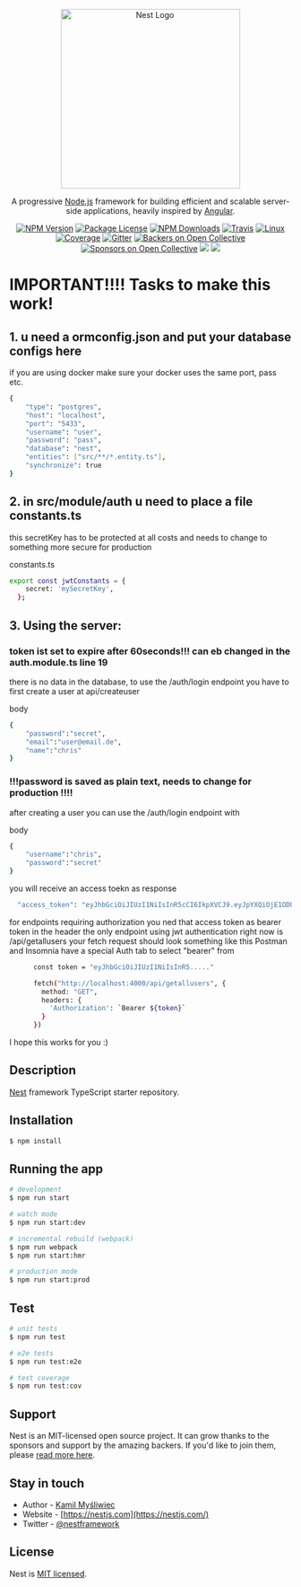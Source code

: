 <p align="center">
  <a href="http://nestjs.com/" target="blank"><img src="https://nestjs.com/img/logo_text.svg" width="320" alt="Nest Logo" /></a>
</p>

[travis-image]: https://api.travis-ci.org/nestjs/nest.svg?branch=master
[travis-url]: https://travis-ci.org/nestjs/nest
[linux-image]: https://img.shields.io/travis/nestjs/nest/master.svg?label=linux
[linux-url]: https://travis-ci.org/nestjs/nest
  
  <p align="center">A progressive <a href="http://nodejs.org" target="blank">Node.js</a> framework for building efficient and scalable server-side applications, heavily inspired by <a href="https://angular.io" target="blank">Angular</a>.</p>
    <p align="center">
<a href="https://www.npmjs.com/~nestjscore"><img src="https://img.shields.io/npm/v/@nestjs/core.svg" alt="NPM Version" /></a>
<a href="https://www.npmjs.com/~nestjscore"><img src="https://img.shields.io/npm/l/@nestjs/core.svg" alt="Package License" /></a>
<a href="https://www.npmjs.com/~nestjscore"><img src="https://img.shields.io/npm/dm/@nestjs/core.svg" alt="NPM Downloads" /></a>
<a href="https://travis-ci.org/nestjs/nest"><img src="https://api.travis-ci.org/nestjs/nest.svg?branch=master" alt="Travis" /></a>
<a href="https://travis-ci.org/nestjs/nest"><img src="https://img.shields.io/travis/nestjs/nest/master.svg?label=linux" alt="Linux" /></a>
<a href="https://coveralls.io/github/nestjs/nest?branch=master"><img src="https://coveralls.io/repos/github/nestjs/nest/badge.svg?branch=master#5" alt="Coverage" /></a>
<a href="https://gitter.im/nestjs/nestjs?utm_source=badge&utm_medium=badge&utm_campaign=pr-badge&utm_content=body_badge"><img src="https://badges.gitter.im/nestjs/nestjs.svg" alt="Gitter" /></a>
<a href="https://opencollective.com/nest#backer"><img src="https://opencollective.com/nest/backers/badge.svg" alt="Backers on Open Collective" /></a>
<a href="https://opencollective.com/nest#sponsor"><img src="https://opencollective.com/nest/sponsors/badge.svg" alt="Sponsors on Open Collective" /></a>
  <a href="https://paypal.me/kamilmysliwiec"><img src="https://img.shields.io/badge/Donate-PayPal-dc3d53.svg"/></a>
  <a href="https://twitter.com/nestframework"><img src="https://img.shields.io/twitter/follow/nestframework.svg?style=social&label=Follow"></a>
</p>
  <!--[![Backers on Open Collective](https://opencollective.com/nest/backers/badge.svg)](https://opencollective.com/nest#backer)
  [![Sponsors on Open Collective](https://opencollective.com/nest/sponsors/badge.svg)](https://opencollective.com/nest#sponsor)-->
  
# IMPORTANT!!!! Tasks to make this work!
## 1. u need a ormconfig.json and put your database configs here 
if you are using docker make sure your docker uses the same port, pass etc. 
```bash
{
    "type": "postgres",
    "host": "localhost",
    "port": "5433",
    "username": "user",
    "password": "pass",
    "database": "nest",
    "entities": ["src/**/*.entity.ts"],
    "synchronize": true
}
```
## 2. in src/module/auth u need to place a file constants.ts
this secretKey has to be protected at all costs and needs to change to something more secure for production 

constants.ts
```bash
export const jwtConstants = {
    secret: 'mySecretKey',
  };
```

## 3. Using the server: 
### token ist set to expire after 60seconds!!! can eb changed in the auth.module.ts line 19
there is no data in the database, to use the /auth/login endpoint 
you have to first create a user at api/createuser

body
```bash
{
	"password":"secret",
	"email":"user@email.de",
	"name":"chris"
}
```
### !!!password is saved as plain text, needs to change for production !!!!

after creating a user you can use the /auth/login endpoint with 

body
```bash
{
	"username":"chris",
	"password":"secret"
}
```
you will receive an access toekn as response

```bash
  "access_token": "eyJhbGciOiJIUzI1NiIsInR5cCI6IkpXVCJ9.eyJpYXQiOjE1ODUzMTk2NzUsImV4cCI6MTU4NTMxOTczNX0._uZ1fMim6gTs92IYIsyFJGMl64geQoMY4AJsssRIjow"
```

for endpoints requiring authorization you ned that access token as bearer token in the header
the only endpoint using jwt authentication right now is /api/getallusers
your fetch request should look something like this 
Postman and Insomnia have a special Auth tab to select "bearer" from 

```bash
      const token = "eyJhbGciOiJIUzI1NiIsInR5....."

      fetch("http://localhost:4000/api/getallusers", {
        method: "GET",
        headers: {
          'Authorization': `Bearer ${token}`
        }
      })
```

I hope this works for you :)





## Description

[Nest](https://github.com/nestjs/nest) framework TypeScript starter repository.

## Installation

```bash
$ npm install
```

## Running the app

```bash
# development
$ npm run start

# watch mode
$ npm run start:dev

# incremental rebuild (webpack)
$ npm run webpack
$ npm run start:hmr

# production mode
$ npm run start:prod
```

## Test

```bash
# unit tests
$ npm run test

# e2e tests
$ npm run test:e2e

# test coverage
$ npm run test:cov
```

## Support

Nest is an MIT-licensed open source project. It can grow thanks to the sponsors and support by the amazing backers. If you'd like to join them, please [read more here](https://docs.nestjs.com/support).

## Stay in touch

- Author - [Kamil Myśliwiec](https://kamilmysliwiec.com)
- Website - [https://nestjs.com](https://nestjs.com/)
- Twitter - [@nestframework](https://twitter.com/nestframework)

## License

  Nest is [MIT licensed](LICENSE).
